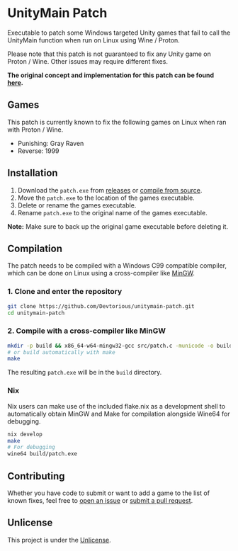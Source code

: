 # UnityMain Patch

Executable to patch some Windows targeted Unity games that fail to call the UnityMain function when run on Linux using Wine / Proton.

Please note that this patch is not guaranteed to fix any Unity game on Proton / Wine. Other issues may require different fixes.

**The original concept and implementation for this patch can be found [here](https://notabug.org/Krock/dawn/issues/454).**

## Games

This patch is currently known to fix the following games on Linux when ran with Proton / Wine.

* Punishing: Gray Raven
* Reverse: 1999

## Installation

1. Download the `patch.exe` from [releases](https://github.com/Devtorious/unitymain-patch/releases) or [compile from source](#Compilation).
2. Move the `patch.exe` to the location of the games executable.
3. Delete or rename the games executable.
4. Rename `patch.exe` to the original name of the games executable.

**Note:** Make sure to back up the original game executable before deleting it.

## Compilation

The patch needs to be compiled with a Windows C99 compatible compiler, which can be done on Linux using a cross-compiler like [MinGW](https://www.mingw-w64.org).

### 1. Clone and enter the repository

```sh
git clone https://github.com/Devtorious/unitymain-patch.git
cd unitymain-patch
```

### 2. Compile with a cross-compiler like MinGW

```sh
mkdir -p build && x86_64-w64-mingw32-gcc src/patch.c -municode -o build/patch.exe
# or build automatically with make
make
```

The resulting `patch.exe` will be in the `build` directory.

### Nix

Nix users can make use of the included flake.nix as a development shell to automatically obtain MinGW and Make for compilation alongside Wine64 for debugging.

```sh
nix develop
make
# For debugging
wine64 build/patch.exe
```

## Contributing

Whether you have code to submit or want to add a game to the list of known fixes, feel free to [open an issue](https://github.com/Devtorious/unitymain-patch/issues/new)
or [submit a pull request](https://github.com/Devtorious/unitymain-patch/compare).

## Unlicense

This project is under the [Unlicense](UNLICENSE).
